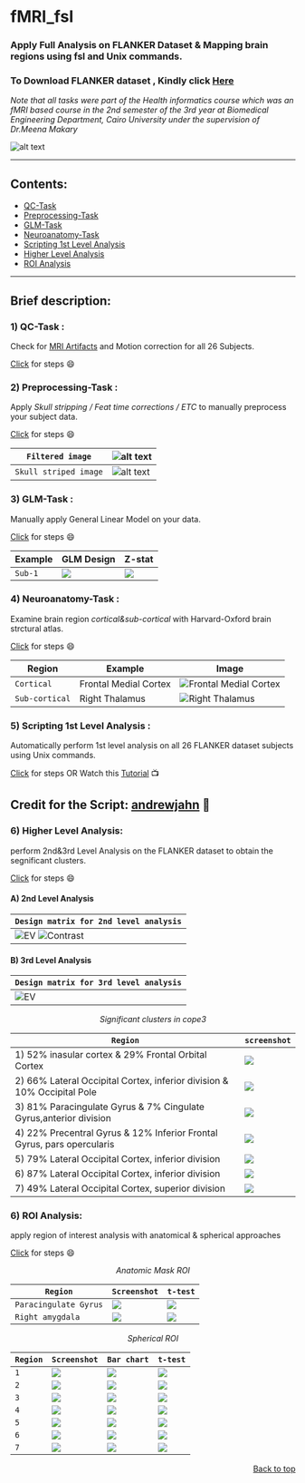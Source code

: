 <div id = 'top'></div>

# fMRI_fsl
### Apply Full Analysis on FLANKER Dataset &amp; Mapping brain regions using fsl and Unix commands.
### To Download FLANKER dataset , Kindly click <a href="https://drive.google.com/file/d/1tS5PlfoEiUbBSSS1-sdwoLlrN6lEOfjE/view?usp=sharing">Here</a>
*Note that all tasks were part of the Health informatics course which was an fMRI based course in the 2nd semester of the 3rd year at Biomedical Engineering Department, Cairo University under the supervision of Dr.Meena Makary*

![alt text](https://github.com/MahmoudRabea13/fMRI_fsl/blob/main/Preprocessing-Task/example_func2highres.png)

____________________________________________________________________

## Contents:
* <a href="#qc">QC-Task</a>
* <a href="#pre">Preprocessing-Task</a>
* <a href="#glm">GLM-Task</a>
* <a href="#neuro">Neuroanatomy-Task</a>
* <a href="#first">Scripting 1st Level Analysis</a>
* <a href="#higher">Higher Level Analysis </a>
* <a href="#roi">ROI Analysis </a>

______________________________________________________________________

## Brief description:
<div id="qc">
 
### 1) QC-Task :
Check for <a href="https://github.com/MahmoudRabea13/fMRI_fsl/blob/main/QC-Task/MRI_Artifacts.pdf">MRI Artifacts</a> and Motion correction for all 26 Subjects.

<a href="https://github.com/MahmoudRabea13/fMRI_fsl/blob/main/QC-Task">Click</a> for steps :smile: 
</div>

<div id="pre">

### 2) Preprocessing-Task :
Apply *Skull stripping / Feat time corrections / ETC* to manually preprocess your subject data.

<a href="https://github.com/MahmoudRabea13/fMRI_fsl/blob/main/Preprocessing-Task">Click</a> for steps :smile: 

| `Filtered image` | ![alt text](https://github.com/MahmoudRabea13/fMRI_fsl/blob/main/Preprocessing-Task/Sub20-Filtered/run2/Filtered_Sub20_Run2.png) |
| --- | --- |
| `Skull striped image` | ![alt text](https://github.com/MahmoudRabea13/fMRI_fsl/blob/main/Scripting_1stLevelAnalysis/Subjects/Sub1/Skull_Striping1.png) |
</div>
 
<div id="glm">
 
### 3) GLM-Task :
Manually apply General Linear Model on your data.

<a href="https://github.com/MahmoudRabea13/fMRI_fsl/blob/main/GLM-Task">Click</a> for steps :smile: 

| Example | GLM Design | Z-stat |
| --- | --- | --- |
| `Sub-1` | <img src ="https://github.com/MahmoudRabea13/fMRI_fsl/blob/main/GLM-Task/Sub10-GLMDesign/run1/design.png" align="center"/> | <img src ="https://github.com/MahmoudRabea13/fMRI_fsl/blob/main/GLM-Task/Sub8-GLMDesign/run1/rendered_thresh_zstat1.png" align="center"/> |  
</div>

<div id="neuro"> 
 
### 4) Neuroanatomy-Task :
Examine brain region *cortical&sub-cortical* with Harvard-Oxford brain strctural atlas.

<a href="https://github.com/MahmoudRabea13/fMRI_fsl/blob/main/Neuroanatomy-Task">Click</a> for steps :smile: 

| Region | Example | Image |
| --- | --- | --- |
| `Cortical` | Frontal Medial Cortex | <img src ="https://github.com/MahmoudRabea13/fMRI_fsl/blob/main/Neuroanatomy-Task/Harvard-Oxford%20Cortical%20Structural%20Atlas/Frontal%20Medial%20Cortex.png" alt="Frontal Medial Cortex"/> |
| `Sub-cortical` | Right Thalamus |<img src ="https://github.com/MahmoudRabea13/fMRI_fsl/blob/main/Neuroanatomy-Task/Harvard-Oxford%20SubCortical%20Structural%20atlas/Right/Right%20Thalamus.png" alt="Right Thalamus"/>|
</div>

<div id="first">
 
### 5) Scripting 1st Level Analysis :
Automatically perform 1st level analysis on all 26 FLANKER dataset subjects using Unix commands.

<a href="https://github.com/MahmoudRabea13/fMRI_fsl/blob/main/Scripting_1stLevelAnalysis">Click</a> for steps OR Watch this <a href="https://www.youtube.com/watch?v=oXSHbRlogaA">Tutorial</a> :tv:

## Credit for the Script: <a href="https://github.com/andrewjahn/FSL_Scripts/blob/master/run_1stLevel_Analysis.sh">andrewjahn</a> :raised_hands:
</div>

<div id="higher">

### 6) Higher Level Analysis:

perform 2nd&3rd Level Analysis on the FLANKER dataset to obtain the segnificant clusters.
 
<a href="https://github.com/MahmoudRabea13/fMRI_fsl/blob/main/HigherLevelAnalysis">Click</a> for steps :smile: 

#### A) 2nd Level Analysis
 
| `Design matrix for 2nd level analysis` |
| -------------------------------------  |
| <img src ="https://github.com/MahmoudRabea13/fMRI_fsl/blob/main/HigherLevelAnalysis/2nd_level_analysis/2nd_level_analysis_EV.png" alt="EV"/> <img src ="https://github.com/MahmoudRabea13/fMRI_fsl/blob/main/HigherLevelAnalysis/2nd_level_analysis/2nd_level_analysis_contrast.png" alt="Contrast"/> |

#### B) 3rd Level Analysis
<div align='center'>
 
| `Design matrix for 3rd level analysis` |
| -------------------------------------  |
| <img src ="https://github.com/MahmoudRabea13/fMRI_fsl/blob/main/HigherLevelAnalysis/3rd_level_analysis/design.png" alt="EV"/>|

</div>

*<p align='center'> Significant clusters in cope3 </p>*

| `Region` |  `screenshot` |
| -------  | -------  |
| 1) 52% inasular cortex & 29% Frontal Orbital Cortex | <img src ="https://github.com/MahmoudRabea13/fMRI_fsl/blob/main/HigherLevelAnalysis/3rd_level_analysis/ClusterSegnificant_Regions/Cope3/Region1.png"/>|
| 2) 66% Lateral Occipital Cortex, inferior division & 10% Occipital Pole |              <img src ="https://github.com/MahmoudRabea13/fMRI_fsl/blob/main/HigherLevelAnalysis/3rd_level_analysis/ClusterSegnificant_Regions/Cope3/Region2.png"/>|
| 3) 81% Paracingulate Gyrus & 7% Cingulate Gyrus,anterior division |              <img src ="https://github.com/MahmoudRabea13/fMRI_fsl/blob/main/HigherLevelAnalysis/3rd_level_analysis/ClusterSegnificant_Regions/Cope3/Region3.png"/>|
| 4) 22% Precentral Gyrus & 12% Inferior Frontal Gyrus, pars opercularis |              <img src ="https://github.com/MahmoudRabea13/fMRI_fsl/blob/main/HigherLevelAnalysis/3rd_level_analysis/ClusterSegnificant_Regions/Cope3/Region4.png"/>|
| 5) 79% Lateral Occipital Cortex, inferior division |              <img src ="https://github.com/MahmoudRabea13/fMRI_fsl/blob/main/HigherLevelAnalysis/3rd_level_analysis/ClusterSegnificant_Regions/Cope3/Region5.png"/>|
| 6) 87% Lateral Occipital Cortex, inferior division |              <img src ="https://github.com/MahmoudRabea13/fMRI_fsl/blob/main/HigherLevelAnalysis/3rd_level_analysis/ClusterSegnificant_Regions/Cope3/Region6.png"/>|
| 7) 49% Lateral Occipital Cortex, superior division |              <img src ="https://github.com/MahmoudRabea13/fMRI_fsl/blob/main/HigherLevelAnalysis/3rd_level_analysis/ClusterSegnificant_Regions/Cope3/Region7.png"/>|
</div>

<div id='roi'>

### 6) ROI Analysis:
apply region of interest analysis with anatomical & spherical approaches

<a href="https://github.com/MahmoudRabea13/fMRI_fsl/blob/main/ROI">Click</a> for steps :smile:
 
*<p align='center'> Anatomic Mask ROI </p>*

|`Region`|`Screenshot`|`t-test`|
|---|---|---|
|`Paracingulate Gyrus`|<img src='https://github.com/MahmoudRabea13/fMRI_fsl/blob/main/ROI/output/anatomical/PCG.png'>|<img src='https://github.com/MahmoudRabea13/fMRI_fsl/blob/main/ROI/output/anatomical/anatomical_ttest.png'>|
|`Right amygdala`|<img src='https://github.com/MahmoudRabea13/fMRI_fsl/blob/main/ROI/output/anatomical/RightAmygdala.png'>|<img src='https://github.com/MahmoudRabea13/fMRI_fsl/blob/main/ROI/output/anatomical/RightAmygdalatest.png'>|

*<p align='center'> Spherical ROI </p>*

|`Region`|`Screenshot`|`Bar chart`|`t-test`|
|---|---|---| --- |
|`1`|<img src='https://github.com/MahmoudRabea13/fMRI_fsl/blob/main/ROI/output/region1%5B29%2C74%2C33%5D/ROI1.png'>|<img src='https://github.com/MahmoudRabea13/fMRI_fsl/blob/main/ROI/output/region1%5B29%2C74%2C33%5D/Bar1.png'>|<img src='https://github.com/MahmoudRabea13/fMRI_fsl/blob/main/ROI/output/region1%5B29%2C74%2C33%5D/t1.png'>|
|`2`|<img src='https://github.com/MahmoudRabea13/fMRI_fsl/blob/main/ROI/output/region2%5B66%2C19%2C33%5D/ROI2.png'>|<img src='https://github.com/MahmoudRabea13/fMRI_fsl/blob/main/ROI/output/region2%5B66%2C19%2C33%5D/Bar2.png'>|<img src='https://github.com/MahmoudRabea13/fMRI_fsl/blob/main/ROI/output/region2%5B66%2C19%2C33%5D/t2.png'>|
|`3`|<img src='https://github.com/MahmoudRabea13/fMRI_fsl/blob/main/ROI/output/region3%5B43%2C73%2C58%5D/ROI3.png'>|<img src='https://github.com/MahmoudRabea13/fMRI_fsl/blob/main/ROI/output/region3%5B43%2C73%2C58%5D/Bar3.png'>|<img src='https://github.com/MahmoudRabea13/fMRI_fsl/blob/main/ROI/output/region3%5B43%2C73%2C58%5D/t3.png'>|
|`4`|<img src='https://github.com/MahmoudRabea13/fMRI_fsl/blob/main/ROI/output/region4%5B23%2C65%2C47%5D/ROI4.png'>|<img src='https://github.com/MahmoudRabea13/fMRI_fsl/blob/main/ROI/output/region4%5B23%2C65%2C47%5D/Bar4.png'>|<img src='https://github.com/MahmoudRabea13/fMRI_fsl/blob/main/ROI/output/region4%5B23%2C65%2C47%5D/t4.png'>|
|`5`|<img src='https://github.com/MahmoudRabea13/fMRI_fsl/blob/main/ROI/output/region5%5B67%2C27%2C34%5D/ROI5.png'>|<img src='https://github.com/MahmoudRabea13/fMRI_fsl/blob/main/ROI/output/region5%5B67%2C27%2C34%5D/Bar5.png'>|<img src='https://github.com/MahmoudRabea13/fMRI_fsl/blob/main/ROI/output/region5%5B67%2C27%2C34%5D/t5.png'>|
|`6`|<img src='https://github.com/MahmoudRabea13/fMRI_fsl/blob/main/ROI/output/region6%5B19%2C29%2C34%5D/ROI6.png'>|<img src='https://github.com/MahmoudRabea13/fMRI_fsl/blob/main/ROI/output/region6%5B19%2C29%2C34%5D/Bar6.png'>|<img src='https://github.com/MahmoudRabea13/fMRI_fsl/blob/main/ROI/output/region6%5B19%2C29%2C34%5D/t6.png'>|
|`7`|<img src='https://github.com/MahmoudRabea13/fMRI_fsl/blob/main/ROI/output/region7%5B33%2C30%2C60%5D/ROI7.png'>|<img src='https://github.com/MahmoudRabea13/fMRI_fsl/blob/main/ROI/output/region7%5B33%2C30%2C60%5D/Bar7.png'>|<img src='https://github.com/MahmoudRabea13/fMRI_fsl/blob/main/ROI/output/region7%5B33%2C30%2C60%5D/t7.png'>|

</div>


<p align="right"><a href="#top">Back to top</a></p>
